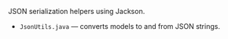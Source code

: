 JSON serialization helpers using Jackson.

- `JsonUtils.java` — converts models to and from JSON strings.
